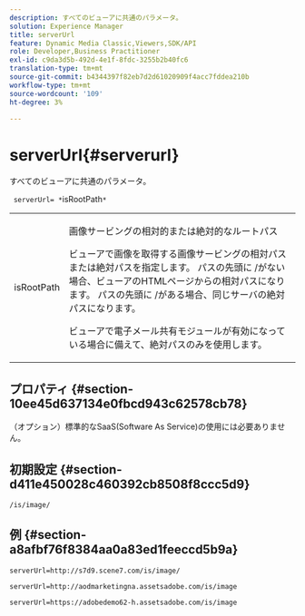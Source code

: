```yaml
---
description: すべてのビューアに共通のパラメータ。
solution: Experience Manager
title: serverUrl
feature: Dynamic Media Classic,Viewers,SDK/API
role: Developer,Business Practitioner
exl-id: c9da3d5b-492d-4e1f-8fdc-3255b2b40fc6
translation-type: tm+mt
source-git-commit: b4344397f82eb7d2d61020909f4acc7fddea210b
workflow-type: tm+mt
source-wordcount: '109'
ht-degree: 3%

---
```


# serverUrl{#serverurl}

すべてのビューアに共通のパラメータ。

` serverUrl= *`isRootPath`*`

<table id="table_9B98C97485DD4DEB8A6ECBCE8DF6B886"> 
 <tbody> 
  <tr> 
   <td colname="col1"> <p> <span class="codeph"> <span class="varname"> isRootPath</span> </span> </p> </td> 
   <td colname="col2"> <p>画像サービングの相対的または絶対的なルートパス </p> <p> ビューアで画像を取得する画像サービングの相対パスまたは絶対パスを指定します。 パスの先頭に<span class="filepath"> /</span>がない場合、ビューアのHTMLページからの相対パスになります。 パスの先頭に<span class="filepath"> /</span>がある場合、同じサーバの絶対パスになります。 </p> <p> ビューアで電子メール共有モジュールが有効になっている場合に備えて、絶対パスのみを使用します。 </p> </td> 
  </tr> 
 </tbody> 
</table>

## プロパティ {#section-10ee45d637134e0fbcd943c62578cb78}

（オプション）標準的なSaaS(Software As Service)の使用には必要ありません。

## 初期設定 {#section-d411e450028c460392cb8508f8ccc5d9}

`/is/image/`

## 例 {#section-a8afbf76f8384aa0a83ed1feeccd5b9a}

```
serverUrl=http://s7d9.scene7.com/is/image/
```

```
serverUrl=http://aodmarketingna.assetsadobe.com/is/image
```

```
serverUrl=https://adobedemo62-h.assetsadobe.com/is/image
```
